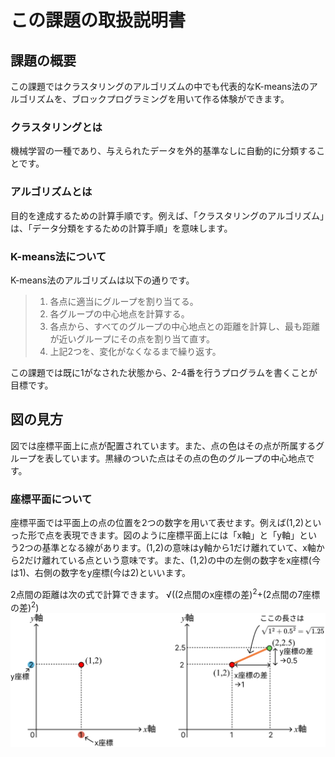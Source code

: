 # この課題の取扱説明書
## 課題の概要
この課題ではクラスタリングのアルゴリズムの中でも代表的なK-means法のアルゴリズムを、ブロックプログラミングを用いて作る体験ができます。
### クラスタリングとは
機械学習の一種であり、与えられたデータを外的基準なしに自動的に分類することです。
### アルゴリズムとは
目的を達成するための計算手順です。例えば、「クラスタリングのアルゴリズム」は、「データ分類をするための計算手順」を意味します。
### K-means法について
K-means法のアルゴリズムは以下の通りです。
>1. 各点に適当にグループを割り当てる。
>1. 各グループの中心地点を計算する。
>1. 各点から、すべてのグループの中心地点との距離を計算し、最も距離が近いグループにその点を割り当て直す。
>1. 上記2つを、変化がなくなるまで繰り返す。

この課題では既に1がなされた状態から、2-4番を行うプログラムを書くことが目標です。
## 図の見方
図では座標平面上に点が配置されています。また、点の色はその点が所属するグループを表しています。黒縁のついた点はその点の色のグループの中心地点です。
### 座標平面について
座標平面では平面上の点の位置を2つの数字を用いて表せます。例えば(1,2)といった形で点を表現できます。図のように座標平面上には「x軸」と「y軸」という2つの基準となる線があります。(1,2)の意味はy軸から1だけ離れていて、x軸から2だけ離れている点という意味です。また、(1,2)の中の左側の数字をx座標(今は1)、右側の数字をy座標(今は2)といいます。

2点間の距離は次の式で計算できます。
√((2点間のx座標の差)<sup>2</sup>+(2点間の7座標の差)<sup>2</sup>)
![zahyou](./zahyou.svg)


